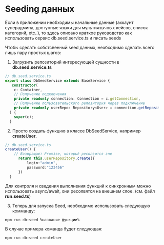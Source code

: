 # Seeding данных

Если в приложении необходимы начальные данные (аккаунт суперадмина, доступные языки для мультиязычных кейсов, список категорий, etc..), то здесь описано краткое руководство как использовать сервис db.seed.service.ts и писать seeds

Чтобы сделать собстсвенный seed данных, необходимо сделать всего лишь пару простых шагов:

1. Загрузить репозиторий интересующей сущности в **db.seed.service.ts**

```ts
// db.seed.service.ts 
export class DbSeedService extends BaseService {
   constructor(
    c: Container, 
    // Получение подключения
    private readonly connection: Connection = c.getConnection,
    // Получение пользовательского репозитория через подключение
    private readonly userRepo: Repository<User> = connection.getRepository(User)
  ) {
    super(c);
  }
```

2. Просто создать функцию в классе DbSeedService, например **createUser**.

```ts
// db.seed.service.ts 
createUser() {
    // Возвращает Promise, который ресолвится вне
      return this.userRepository.create({
          login:"admin",
          password:"123456"
      })
  }
```

Для контроля и сведения выполнения функций к синхронным можно использовать async/await, они ресолвятся на внешнем слое. (см. файл **run.seed.ts**)

3. Теперь для запуска Seed, необходимо использовать следующую комманду:

`npm run db:seed %название функции%`

В случае примера команда будет следующая:

`npm run db:seed createUser`


